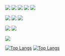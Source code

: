 <img  src="https://img.shields.io/badge/Java-ED8B00?style=for-the-badge&logo=openjdk&logoColor=white"> <img  src="https://img.shields.io/badge/MySQL-00000F?style=for-the-badge&logo=mysql&logoColor=white"> <img  src="https://img.shields.io/badge/Linux-FCC624?style=for-the-badge&logo=linux&logoColor=black"> <img  src="https://img.shields.io/badge/C-00599C?style=for-the-badge&logo=c&logoColor=white"> <img  src="https://img.shields.io/badge/C%2B%2B-00599C?style=for-the-badge&logo=c%2B%2B&logoColor=white">

<img  src="https://img.shields.io/badge/IntelliJ_IDEA-000000.svg?style=for-the-badge&logo=intellij-idea&logoColor=white"> <img  src="https://img.shields.io/badge/Visual_Studio-5C2D91?style=for-the-badge&logo=visual%20studio&logoColor=white"> <img  src="https://img.shields.io/badge/Visual_Studio_Code-0078D4?style=for-the-badge&logo=visual%20studio%20code&logoColor=white">

<img  src="https://img.shields.io/badge/Adobe%20Photoshop-31A8FF?logo=adobephotoshop&logoColor=fff&style=for-the-badge"> <img  src="https://img.shields.io/badge/Adobe%20Illustrator-FF9A00?logo=adobeillustrator&logoColor=fff&style=for-the-badge">

<img  src="http://mazassumnida.wtf/api/v2/generate_badge?boj=rosa0000918">

[![Top Langs](https://github-readme-stats.vercel.app/api/top-langs/?username=hyokyung918)](https://github.com/anuraghazra/github-readme-stats)
[![Top Langs](https://github-readme-stats.vercel.app/api/top-langs/?username=hyokyung918&layout=donut)](https://github.com/anuraghazra/github-readme-stats)
